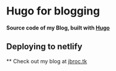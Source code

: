 # Hugo for blogging

**Source code of my Blog, built with [Hugo](https://gohugo.io/)**

## Deploying to netlify

** Check out my blog at [jbroc.tk](https://www.jbroc.tk)

